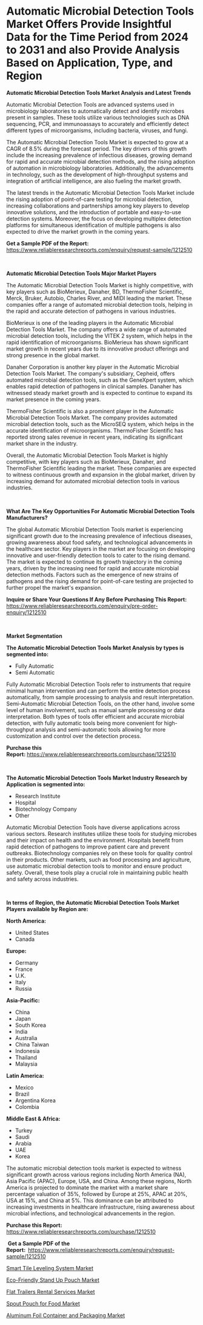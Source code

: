 <p><h1>Automatic Microbial Detection Tools Market Offers Provide Insightful Data for the Time Period from 2024 to 2031 and also Provide Analysis Based on Application, Type, and Region</h1></p><p><strong>Automatic Microbial Detection Tools Market Analysis and Latest Trends</strong></p>
<p><p>Automatic Microbial Detection Tools are advanced systems used in microbiology laboratories to automatically detect and identify microbes present in samples. These tools utilize various technologies such as DNA sequencing, PCR, and immunoassays to accurately and efficiently detect different types of microorganisms, including bacteria, viruses, and fungi.</p><p>The Automatic Microbial Detection Tools Market is expected to grow at a CAGR of 8.5% during the forecast period. The key drivers of this growth include the increasing prevalence of infectious diseases, growing demand for rapid and accurate microbial detection methods, and the rising adoption of automation in microbiology laboratories. Additionally, the advancements in technology, such as the development of high-throughput systems and integration of artificial intelligence, are also fueling the market growth.</p><p>The latest trends in the Automatic Microbial Detection Tools Market include the rising adoption of point-of-care testing for microbial detection, increasing collaborations and partnerships among key players to develop innovative solutions, and the introduction of portable and easy-to-use detection systems. Moreover, the focus on developing multiplex detection platforms for simultaneous identification of multiple pathogens is also expected to drive the market growth in the coming years.</p></p>
<p><strong>Get a Sample PDF of the Report:&nbsp;</strong> <a href="https://www.reliableresearchreports.com/enquiry/request-sample/1212510">https://www.reliableresearchreports.com/enquiry/request-sample/1212510</a></p>
<p>&nbsp;</p>
<p><strong>Automatic Microbial Detection Tools Major Market Players</strong></p>
<p><p>The Automatic Microbial Detection Tools Market is highly competitive, with key players such as BioMerieux, Danaher, BD, ThermoFisher Scientific, Merck, Bruker, Autobio, Charles River, and MIDI leading the market. These companies offer a range of automated microbial detection tools, helping in the rapid and accurate detection of pathogens in various industries.</p><p>BioMerieux is one of the leading players in the Automatic Microbial Detection Tools Market. The company offers a wide range of automated microbial detection tools, including the VITEK 2 system, which helps in the rapid identification of microorganisms. BioMerieux has shown significant market growth in recent years due to its innovative product offerings and strong presence in the global market.</p><p>Danaher Corporation is another key player in the Automatic Microbial Detection Tools Market. The company's subsidiary, Cepheid, offers automated microbial detection tools, such as the GeneXpert system, which enables rapid detection of pathogens in clinical samples. Danaher has witnessed steady market growth and is expected to continue to expand its market presence in the coming years.</p><p>ThermoFisher Scientific is also a prominent player in the Automatic Microbial Detection Tools Market. The company provides automated microbial detection tools, such as the MicroSEQ system, which helps in the accurate identification of microorganisms. ThermoFisher Scientific has reported strong sales revenue in recent years, indicating its significant market share in the industry.</p><p>Overall, the Automatic Microbial Detection Tools Market is highly competitive, with key players such as BioMerieux, Danaher, and ThermoFisher Scientific leading the market. These companies are expected to witness continuous growth and expansion in the global market, driven by increasing demand for automated microbial detection tools in various industries.</p></p>
<p>&nbsp;</p>
<p><strong>What Are The Key Opportunities For Automatic Microbial Detection Tools Manufacturers?</strong></p>
<p><p>The global Automatic Microbial Detection Tools market is experiencing significant growth due to the increasing prevalence of infectious diseases, growing awareness about food safety, and technological advancements in the healthcare sector. Key players in the market are focusing on developing innovative and user-friendly detection tools to cater to the rising demand. The market is expected to continue its growth trajectory in the coming years, driven by the increasing need for rapid and accurate microbial detection methods. Factors such as the emergence of new strains of pathogens and the rising demand for point-of-care testing are projected to further propel the market's expansion.</p></p>
<p><strong>Inquire or Share Your Questions If Any Before Purchasing This Report:</strong> <a href="https://www.reliableresearchreports.com/enquiry/pre-order-enquiry/1212510">https://www.reliableresearchreports.com/enquiry/pre-order-enquiry/1212510</a></p>
<p>&nbsp;</p>
<p><strong>Market Segmentation</strong></p>
<p><strong>The Automatic Microbial Detection Tools Market Analysis by types is segmented into:</strong></p>
<p><ul><li>Fully Automatic</li><li>Semi Automatic</li></ul></p>
<p><p>Fully Automatic Microbial Detection Tools refer to instruments that require minimal human intervention and can perform the entire detection process automatically, from sample processing to analysis and result interpretation. Semi-Automatic Microbial Detection Tools, on the other hand, involve some level of human involvement, such as manual sample processing or data interpretation. Both types of tools offer efficient and accurate microbial detection, with fully automatic tools being more convenient for high-throughput analysis and semi-automatic tools allowing for more customization and control over the detection process.</p></p>
<p><strong>Purchase this Report:&nbsp;</strong><a href="https://www.reliableresearchreports.com/purchase/1212510">https://www.reliableresearchreports.com/purchase/1212510</a></p>
<p>&nbsp;</p>
<p><strong>The Automatic Microbial Detection Tools Market Industry Research by Application is segmented into:</strong></p>
<p><ul><li>Research Institute</li><li>Hospital</li><li>Biotechnology Company</li><li>Other</li></ul></p>
<p><p>Automatic Microbial Detection Tools have diverse applications across various sectors. Research institutes utilize these tools for studying microbes and their impact on health and the environment. Hospitals benefit from rapid detection of pathogens to improve patient care and prevent outbreaks. Biotechnology companies rely on these tools for quality control in their products. Other markets, such as food processing and agriculture, use automatic microbial detection tools to monitor and ensure product safety. Overall, these tools play a crucial role in maintaining public health and safety across industries.</p></p>
<p>&nbsp;</p>
<p><strong>In terms of Region, the Automatic Microbial Detection Tools Market Players available by Region are:</strong></p>
<p>
    <p> <strong> North America: </strong>
        <ul>
            <li>United States</li>
            <li>Canada</li>
        </ul>
        </p> 
    <p> <strong> Europe: </strong>
        <ul>
            <li>Germany</li>
            <li>France</li>
            <li>U.K.</li>
            <li>Italy</li>
            <li>Russia</li>
        </ul>
        </p> 
    <p> <strong> Asia-Pacific: </strong>
        <ul>
            <li>China</li>
            <li>Japan</li>
            <li>South Korea</li>
            <li>India</li>
            <li>Australia</li>
            <li>China Taiwan</li>
            <li>Indonesia</li>
            <li>Thailand</li>
            <li>Malaysia</li>
        </ul>
        </p> 
    <p> <strong> Latin America: </strong>
        <ul>
            <li>Mexico</li>
            <li>Brazil</li>
            <li>Argentina Korea</li>
            <li>Colombia</li>
        </ul>
        </p> 
    <p> <strong> Middle East & Africa: </strong>
        <ul>
            <li>Turkey</li>
            <li>Saudi</li>
            <li>Arabia</li>
            <li>UAE</li>
            <li>Korea</li>
        </ul>
    </p>
    </p>
<p><p>The automatic microbial detection tools market is expected to witness significant growth across various regions including North America (NA), Asia Pacific (APAC), Europe, USA, and China. Among these regions, North America is projected to dominate the market with a market share percentage valuation of 35%, followed by Europe at 25%, APAC at 20%, USA at 15%, and China at 5%. This dominance can be attributed to increasing investments in healthcare infrastructure, rising awareness about microbial infections, and technological advancements in the region.</p></p>
<p><strong>Purchase this Report: </strong><a href="https://www.reliableresearchreports.com/purchase/1212510">https://www.reliableresearchreports.com/purchase/1212510</a></p>
<p>&nbsp;<strong>Get a Sample PDF of the Report:&nbsp;&nbsp;</strong><a href="https://www.reliableresearchreports.com/enquiry/request-sample/1212510">https://www.reliableresearchreports.com/enquiry/request-sample/1212510</a></p>
<p><strong></strong></p>
<p><p><a href="https://github.com/NorbertYates/Market-Research-Report-List-3/blob/main/smart-tile-leveling-system-market.md">Smart Tile Leveling System Market</a></p><p><a href="https://medium.com/@caligoldner/eco-friendly-stand-up-pouch-market-size-market-outlook-and-market-forecast-2024-to-2031-e8697ca37209">Eco-Friendly Stand Up Pouch Market</a></p><p><a href="https://github.com/nancykennedykellievqfqt2/Market-Research-Report-List-1/blob/main/flat-trailers-rental-services-market.md">Flat Trailers Rental Services Market</a></p><p><a href="https://medium.com/@caligoldner/spout-pouch-for-food-market-trends-and-market-analysis-forecasted-for-period-2024-2031-15633a223f46">Spout Pouch for Food Market</a></p><p><a href="https://medium.com/@freedayundt/aluminum-foil-container-and-packaging-market-share-evolution-and-market-growth-trends-2024-2031-2e844f477db6">Aluminum Foil Container and Packaging Market</a></p></p>